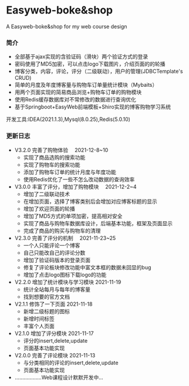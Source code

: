# Easyweb-boke&shop
A Easyweb-boke&shop for my web course design

### 简介

- 全部基于ajax实现的含验证码（滑块）两个验证方式的登录
- 密码使用了MD5加密，可以点击logo下载图片，介绍页面的的轮播
- 博客分类，内容，评论，评分（二级联动），用户的管理(JDBCTemplate's CRUD)
- 简单的月度及年度博客量与购物车订单量统计模块（Mybaits）
- 用两个页面实现的简易商品浏览+购物车订单的购物模块
- 使用Redis缓存数据库对不常修改的数据进行查询优化
- 基于Springboot+EasyWeb前端模板+Shiro实现的博客购物学习系统

开发工具:IDEA(2021.1.3),Mysql(8.0.25),Redis(5.0.10)

### 更新日志

- V3.2.0 完善了购物体验  2021-12-8~10
  - 实现了商品选购的搜索功能
  - 实现了购物车的搜索功能
  - 添加了购物车订单的统计月度与年度功能
  - 使用Redis优化了一些不怎么改动数据的查询效率
- V3.0.0 丰富了评分，增加了购物模块  2021-12-2~4
  - 增加了二级联动技术
  - 在增加页面，选择了博客类别后会增加对应博客标题的显示
  - 增加了欢迎页面的轮播
  - 增加了MD5方式的单项加密，提高相对安全
  - 实现了商品与购物车数据库设计，后端基本功能，框架及页面显示
  - 完成了商品的购买与购物车的清理
- V2.3.0 完善了评分的机制  2021-11-23~25
  - 一个人只能评论一个博客
  - 自己只能改自己的评论分数
  - 增加了验证码版本的登录页面
  - 修复了评论板块修改功能中富文本框的数据未回显的bug
  - 增加了点击logo图标下载logo的功能
- V2.2.0 增加了统计模块与学习模块 2021-11-19
  - 统计全站每月与每年的博客量
  - 找到想要的官方文档
- V2.1.1 修饰了一下页面 2021-11-18
  - 新增二级标题的图标
  - 新增时间标签
  - 丰富个人页面
- V2.1.0 增加了评分模块 2021-11-17
  - 评分的insert,delete,update
  - 页面基本功能实现
- V2.0.0 完善了评论模块 2021-11-13
  - 与分类相同的评论的insert,delete,update
  - 页面基本功能实现
- ………………Web课程设计默默开发中...